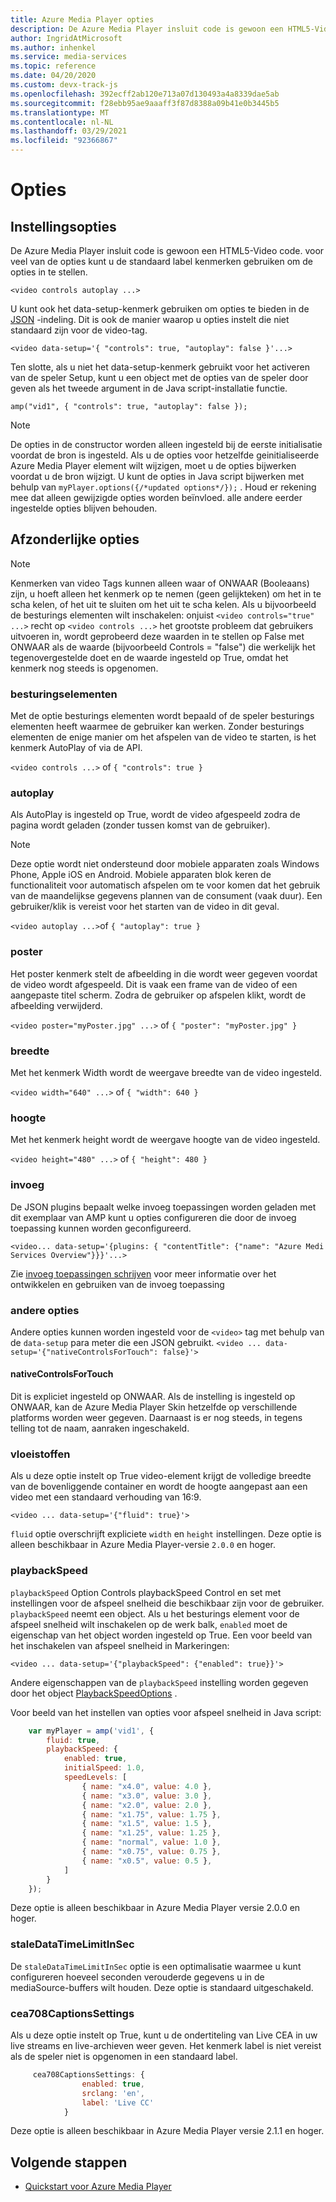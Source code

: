 ```yaml
---
title: Azure Media Player opties
description: De Azure Media Player insluit code is gewoon een HTML5-Video code. voor veel van de opties kunt u de standaard label kenmerken gebruiken om de opties in te stellen.
author: IngridAtMicrosoft
ms.author: inhenkel
ms.service: media-services
ms.topic: reference
ms.date: 04/20/2020
ms.custom: devx-track-js
ms.openlocfilehash: 392ecff2ab120e713a07d130493a4a8339dae5ab
ms.sourcegitcommit: f28ebb95ae9aaaff3f87d8388a09b41e0b3445b5
ms.translationtype: MT
ms.contentlocale: nl-NL
ms.lasthandoff: 03/29/2021
ms.locfileid: "92366867"
---
```

# <a name="options"></a>Opties #

## <a name="setting-options"></a>Instellingsopties ##

De Azure Media Player insluit code is gewoon een HTML5-Video code. voor veel van de opties kunt u de standaard label kenmerken gebruiken om de opties in te stellen.

`<video controls autoplay ...>`

U kunt ook het data-setup-kenmerk gebruiken om opties te bieden in de [JSON](http://json.org/example.html) -indeling. Dit is ook de manier waarop u opties instelt die niet standaard zijn voor de video-tag.

`<video data-setup='{ "controls": true, "autoplay": false }'...>`

Ten slotte, als u niet het data-setup-kenmerk gebruikt voor het activeren van de speler Setup, kunt u een object met de opties van de speler door geven als het tweede argument in de Java script-installatie functie.

`amp("vid1", { "controls": true, "autoplay": false });`

> [!NOTE]
> De opties in de constructor worden alleen ingesteld bij de eerste initialisatie voordat de bron is ingesteld.  Als u de opties voor hetzelfde geinitialiseerde Azure Media Player element wilt wijzigen, moet u de opties bijwerken voordat u de bron wijzigt. U kunt de opties in Java script bijwerken met behulp van `myPlayer.options({/*updated options*/});` . Houd er rekening mee dat alleen gewijzigde opties worden beïnvloed. alle andere eerder ingestelde opties blijven behouden.

## <a name="individual-options"></a>Afzonderlijke opties ##

> [!NOTE]
>Kenmerken van video Tags kunnen alleen waar of ONWAAR (Booleaans) zijn, u hoeft alleen het kenmerk op te nemen (geen gelijkteken) om het in te scha kelen, of het uit te sluiten om het uit te scha kelen. Als u bijvoorbeeld de besturings elementen wilt inschakelen: onjuist `<video controls="true" ...>` recht op `<video controls ...>` het grootste probleem dat gebruikers uitvoeren in, wordt geprobeerd deze waarden in te stellen op False met ONWAAR als de waarde (bijvoorbeeld Controls = "false") die werkelijk het tegenovergestelde doet en de waarde ingesteld op True, omdat het kenmerk nog steeds is opgenomen.

### <a name="controls"></a>besturingselementen ###

Met de optie besturings elementen wordt bepaald of de speler besturings elementen heeft waarmee de gebruiker kan werken. Zonder besturings elementen de enige manier om het afspelen van de video te starten, is het kenmerk AutoPlay of via de API.

`<video controls ...>` of `{ "controls": true }`

### <a name="autoplay"></a>autoplay ###

Als AutoPlay is ingesteld op True, wordt de video afgespeeld zodra de pagina wordt geladen (zonder tussen komst van de gebruiker).

> [!NOTE]
> Deze optie wordt niet ondersteund door mobiele apparaten zoals Windows Phone, Apple iOS en Android. Mobiele apparaten blok keren de functionaliteit voor automatisch afspelen om te voor komen dat het gebruik van de maandelijkse gegevens plannen van de consument (vaak duur). Een gebruiker/klik is vereist voor het starten van de video in dit geval.

`<video autoplay ...>`of `{ "autoplay": true }`

### <a name="poster"></a>poster ###
Het poster kenmerk stelt de afbeelding in die wordt weer gegeven voordat de video wordt afgespeeld. Dit is vaak een frame van de video of een aangepaste titel scherm. Zodra de gebruiker op afspelen klikt, wordt de afbeelding verwijderd.

`<video poster="myPoster.jpg" ...>` of `{ "poster": "myPoster.jpg" }`

### <a name="width"></a>breedte ###

Met het kenmerk Width wordt de weergave breedte van de video ingesteld.

`<video width="640" ...>` of `{ "width": 640 }`

### <a name="height"></a>hoogte ###

Met het kenmerk height wordt de weergave hoogte van de video ingesteld.

`<video height="480" ...>` of `{ "height": 480 }`

### <a name="plugins"></a>invoeg ###

De JSON plugins bepaalt welke invoeg toepassingen worden geladen met dit exemplaar van AMP kunt u opties configureren die door de invoeg toepassing kunnen worden geconfigureerd.

   `<video... data-setup='{plugins: { "contentTitle": {"name": "Azure Medi Services Overview"}}}'...>`

Zie [invoeg toepassingen schrijven](azure-media-player-writing-plugins.md) voor meer informatie over het ontwikkelen en gebruiken van de invoeg toepassing

### <a name="other-options"></a>andere opties ###

Andere opties kunnen worden ingesteld voor de `<video>` tag met behulp van de `data-setup` para meter die een JSON gebruikt.
`<video ... data-setup='{"nativeControlsForTouch": false}'>`

#### <a name="nativecontrolsfortouch"></a>nativeControlsForTouch ####

Dit is expliciet ingesteld op ONWAAR. Als de instelling is ingesteld op ONWAAR, kan de Azure Media Player Skin hetzelfde op verschillende platforms worden weer gegeven.  Daarnaast is er nog steeds, in tegens telling tot de naam, aanraken ingeschakeld.

### <a name="fluid"></a>vloeistoffen ###

Als u deze optie instelt op True video-element krijgt de volledige breedte van de bovenliggende container en wordt de hoogte aangepast aan een video met een standaard verhouding van 16:9.

`<video ... data-setup='{"fluid": true}'>`

`fluid` optie overschrijft expliciete `width` en `height` instellingen. Deze optie is alleen beschikbaar in Azure Media Player-versie `2.0.0` en hoger.

### <a name="playbackspeed"></a>playbackSpeed ###

`playbackSpeed` Option Controls playbackSpeed Control en set met instellingen voor de afspeel snelheid die beschikbaar zijn voor de gebruiker. `playbackSpeed` neemt een object. Als u het besturings element voor de afspeel snelheid wilt inschakelen op de werk balk, `enabled` moet de eigenschap van het object worden ingesteld op True. Een voor beeld van het inschakelen van afspeel snelheid in Markeringen:

`<video ... data-setup='{"playbackSpeed": {"enabled": true}}'>`


Andere eigenschappen van de `playbackSpeed` instelling worden gegeven door het object [PlaybackSpeedOptions](/javascript/api/azuremediaplayer/amp.player.playbackspeedoptions) .

Voor beeld van het instellen van opties voor afspeel snelheid in Java script:

```javascript
    var myPlayer = amp('vid1', {
        fluid: true,
        playbackSpeed: {
            enabled: true,
            initialSpeed: 1.0,
            speedLevels: [
                { name: "x4.0", value: 4.0 },
                { name: "x3.0", value: 3.0 },
                { name: "x2.0", value: 2.0 },
                { name: "x1.75", value: 1.75 },
                { name: "x1.5", value: 1.5 },
                { name: "x1.25", value: 1.25 },
                { name: "normal", value: 1.0 },
                { name: "x0.75", value: 0.75 },
                { name: "x0.5", value: 0.5 },
            ]
        }
    });
```

Deze optie is alleen beschikbaar in Azure Media Player versie 2.0.0 en hoger.

### <a name="staledatatimelimitinsec"></a>staleDataTimeLimitInSec ###

De `staleDataTimeLimitInSec` optie is een optimalisatie waarmee u kunt configureren hoeveel seconden verouderde gegevens u in de mediaSource-buffers wilt houden. Deze optie is standaard uitgeschakeld.

### <a name="cea708captionssettings"></a>cea708CaptionsSettings ###

Als u deze optie instelt op True, kunt u de ondertiteling van Live CEA in uw live streams en live-archieven weer geven. Het kenmerk label is niet vereist als de speler niet is opgenomen in een standaard label.

```javascript
     cea708CaptionsSettings: {
                enabled: true,
                srclang: 'en',
                label: 'Live CC'
            }
```

Deze optie is alleen beschikbaar in Azure Media Player versie 2.1.1 en hoger.

## <a name="next-steps"></a>Volgende stappen ##

- [Quickstart voor Azure Media Player](azure-media-player-quickstart.md)
